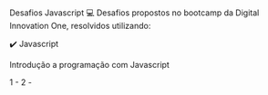 Desafios Javascript 💻
Desafios propostos no bootcamp da Digital Innovation One, resolvidos utilizando:

✔️ Javascript

Introdução a programação com Javascript

1 - 
2 - 